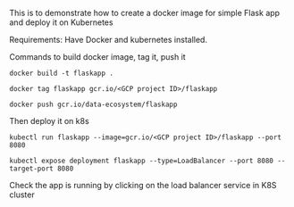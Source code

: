This is to demonstrate how to create a docker image for simple Flask app
and deploy it on Kubernetes

Requirements:
	Have Docker and kubernetes installed.

Commands to build docker image, tag it, push it
	
	docker build -t flaskapp .
	
	docker tag flaskapp gcr.io/<GCP project ID>/flaskapp
	
	docker push gcr.io/data-ecosystem/flaskapp


Then deploy it on k8s
	
	kubectl run flaskapp --image=gcr.io/<GCP project ID>/flaskapp --port 8080
	
	kubectl expose deployment flaskapp --type=LoadBalancer --port 8080 --target-port 8080
	
Check the app is running by clicking on the load balancer service in K8S cluster
